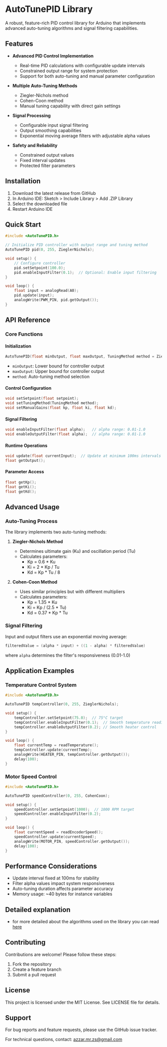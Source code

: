 # AutoTunePID Library

A robust, feature-rich PID control library for Arduino that implements advanced auto-tuning algorithms and signal filtering capabilities.

## Features

- **Advanced PID Control Implementation**
  - Real-time PID calculations with configurable update intervals
  - Constrained output range for system protection
  - Support for both auto-tuning and manual parameter configuration

- **Multiple Auto-Tuning Methods**
  - Ziegler-Nichols method
  - Cohen-Coon method
  - Manual tuning capability with direct gain settings

- **Signal Processing**
  - Configurable input signal filtering
  - Output smoothing capabilities
  - Exponential moving average filters with adjustable alpha values

- **Safety and Reliability**
  - Constrained output values
  - Fixed interval updates
  - Protected filter parameters

## Installation

1. Download the latest release from GitHub
2. In Arduino IDE: Sketch > Include Library > Add .ZIP Library
3. Select the downloaded file
4. Restart Arduino IDE

## Quick Start

```cpp
#include <AutoTunePID.h>

// Initialize PID controller with output range and tuning method
AutoTunePID pid(0, 255, ZieglerNichols);

void setup() {
    // Configure controller
    pid.setSetpoint(100.0);
    pid.enableInputFilter(0.1);  // Optional: Enable input filtering
}

void loop() {
    float input = analogRead(A0);
    pid.update(input);
    analogWrite(PWM_PIN, pid.getOutput());
}
```

## API Reference

### Core Functions

#### Initialization
```cpp
AutoTunePID(float minOutput, float maxOutput, TuningMethod method = ZieglerNichols);
```
- `minOutput`: Lower bound for controller output
- `maxOutput`: Upper bound for controller output
- `method`: Auto-tuning method selection

#### Control Configuration
```cpp
void setSetpoint(float setpoint);
void setTuningMethod(TuningMethod method);
void setManualGains(float kp, float ki, float kd);
```

#### Signal Filtering
```cpp
void enableInputFilter(float alpha);   // alpha range: 0.01-1.0
void enableOutputFilter(float alpha);  // alpha range: 0.01-1.0
```

#### Runtime Operations
```cpp
void update(float currentInput);  // Update at minimum 100ms intervals
float getOutput();
```

#### Parameter Access
```cpp
float getKp();
float getKi();
float getKd();
```

## Advanced Usage

### Auto-Tuning Process

The library implements two auto-tuning methods:

1. **Ziegler-Nichols Method**
   - Determines ultimate gain (Ku) and oscillation period (Tu)
   - Calculates parameters:
     - Kp = 0.6 * Ku
     - Ki = 2 * Kp / Tu
     - Kd = Kp * Tu / 8

2. **Cohen-Coon Method**
   - Uses similar principles but with different multipliers
   - Calculates parameters:
     - Kp = 1.35 * Ku
     - Ki = Kp / (2.5 * Tu)
     - Kd = 0.37 * Kp * Tu

### Signal Filtering

Input and output filters use an exponential moving average:
```cpp
filteredValue = (alpha * input) + ((1 - alpha) * filteredValue)
```
where `alpha` determines the filter's responsiveness (0.01-1.0)

## Application Examples

### Temperature Control System
```cpp
#include <AutoTunePID.h>

AutoTunePID tempController(0, 255, ZieglerNichols);

void setup() {
    tempController.setSetpoint(75.0);  // 75°C target
    tempController.enableInputFilter(0.1);  // Smooth temperature readings
    tempController.enableOutputFilter(0.2); // Smooth heater control
}

void loop() {
    float currentTemp = readTemperature();
    tempController.update(currentTemp);
    analogWrite(HEATER_PIN, tempController.getOutput());
    delay(100);
}
```

### Motor Speed Control
```cpp
#include <AutoTunePID.h>

AutoTunePID speedController(0, 255, CohenCoon);

void setup() {
    speedController.setSetpoint(1000);  // 1000 RPM target
    speedController.enableInputFilter(0.2);
}

void loop() {
    float currentSpeed = readEncoderSpeed();
    speedController.update(currentSpeed);
    analogWrite(MOTOR_PIN, speedController.getOutput());
    delay(100);
}
```

## Performance Considerations

- Update interval fixed at 100ms for stability
- Filter alpha values impact system responsiveness
- Auto-tuning duration affects parameter accuracy
- Memory usage: ~40 bytes for instance variables

## Detailed explanation

- for more detailed about the algorithms used on the library you can read [here](explanation.md)

## Contributing

Contributions are welcome! Please follow these steps:

1. Fork the repository
2. Create a feature branch
3. Submit a pull request

## License

This project is licensed under the MIT License. See LICENSE file for details.

## Support

For bug reports and feature requests, please use the GitHub issue tracker.

For technical questions, contact: azzar.mr.zs@gmail.com
